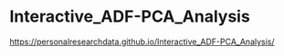 # Interactive_ADF-PCA_Analysis

https://personalresearchdata.github.io/Interactive_ADF-PCA_Analysis/
